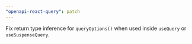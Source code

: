 ```yaml
---
"openapi-react-query": patch
---
```


Fix return type inference for `queryOptions()` when used inside `useQuery` or `useSuspenseQuery`.
